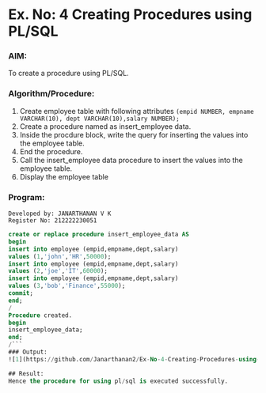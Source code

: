 # Ex. No: 4 Creating Procedures using PL/SQL

### AIM: 
To create a procedure using PL/SQL.

### Algorithm/Procedure:
1. Create employee table with following attributes ```(empid NUMBER, empname VARCHAR(10), dept VARCHAR(10),salary NUMBER); ```
2. Create a procedure named as insert_employee data.
3. Inside the procdure block, write the query for inserting the values into the employee table.
4. End the procedure.
5. Call the insert_employee data procedure to insert the values into the employee table.
6. Display the employee table

### Program:
```
Developed by: JANARTHANAN V K
Register No: 212222230051
```
```sql
create or replace procedure insert_employee_data AS
begin
insert into employee (empid,empname,dept,salary)
values (1,'john','HR',50000);
insert into employee (empid,empname,dept,salary)
values (2,'joe','IT',60000);
insert into employee (empid,empname,dept,salary)
values (3,'bob','Finance',55000);
commit;
end;
/
Procedure created.
begin
insert_employee_data;
end;
/```
### Output:
![1](https://github.com/Janarthanan2/Ex-No-4-Creating-Procedures-using-PL-SQL/assets/119393515/d2e6b11a-b5e7-4981-8d10-e1519c624a8c)

## Result:
Hence the procedure for using pl/sql is executed successfully.
